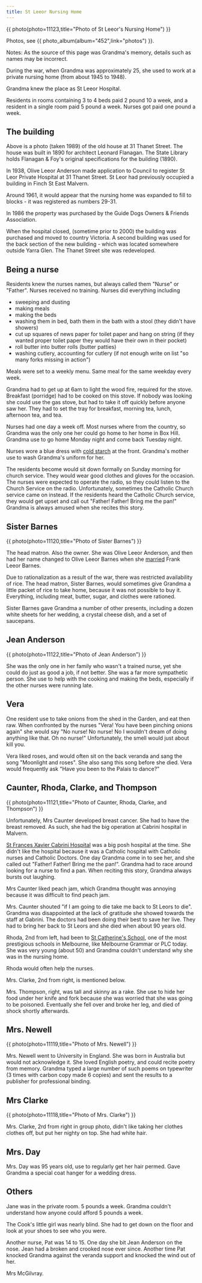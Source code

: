 ```yaml
---
title: St Leeor Nursing Home
---
```


{{  photo(photo=11123,title="Photo of St Leeor's Nursing Home") }}

Photos, see {{ photo_album(album="452",link="photos") }}.

Notes: As the source of this page was Grandma's memory, details such as names
may be incorrect.

During the war, when Grandma was approximately 25, she used to work at a
private nursing home (from about 1945 to 1948).

Grandma knew the place as St Leeor Hospital.

Residents in rooms containing 3 to 4 beds paid 2 pound 10 a week, and a
resident in a single room paid 5 pound a week. Nurses got paid one pound a
week.

## The building

Above is a photo (taken 1989) of the old house at 31 Thanet Street. The house
was built in 1890 for architect Leonard Flanagan. The State Library holds
Flanagan & Foy's original specifications for the building (1890).

In 1938, Olive Leeor Anderson made application to Council to register St Leor
Private Hospital at 31 Thanet Street. St Leor had previously occupied a
building in Finch St East Malvern.

Around 1961, it would appear that the nursing home was expanded to fill to
blocks - it was registered as numbers 29-31.

In 1986 the property was purchased by the Guide Dogs Owners & Friends
Association.

When the hospital closed, (sometime prior to 2000) the building was purchased
and moved to country Victoria. A second building was used for the back section
of the new building - which was located somewhere outside Yarra Glen. The Thanet
Street site was redeveloped.

## Being a nurse

Residents knew the nurses names, but always called them "Nurse" or "Father".
Nurses received no training. Nurses did everything including

<ul>
<li>sweeping and dusting</li>
<li>making meals</li>
<li>making the beds</li>
<li>washing them in bed, bath them in the bath with a stool (they didn't have showers)</li>
<li>cut up squares of news paper for toilet paper and hang on string (if they
wanted proper toilet paper they would have their own in their pocket)</li>
<li>roll butter into butter rolls (butter patties)</li>
<li>washing cutlery, accounting for cutlery (if not enough write on list "so many forks missing in action")</li>
</ul>

Meals were set to a weekly menu. Same meal for the same weekday every week.

Grandma had to get up at 6am to light the wood fire, required for the stove.
Breakfast (porridge) had to be cooked on this stove. If nobody was looking she
could use the gas stove, but had to take it off quickly before anyone saw her.
They had to set the tray for breakfast, morning tea, lunch, afternoon tea, and
tea.

Nurses had one day a week off. Most nurses where from the country, so Grandma
was the only one her could go home to her home in Box Hill. Grandma use to go
home Monday night and come back Tuesday night.

Nurses wore a blue dress with <a
href="https://en.wikipedia.org/wiki/Starch#Non-food_applications">cold
starch</a> at the front. Grandma's mother use to wash Grandma's uniform for
her.

The residents become would sit down formally on Sunday morning for church
service. They would wear good clothes and gloves for the occasion. The nurses
were expected to operate the radio, so they could listen to the Church Service
on the radio. Unfortunately, sometimes the Catholic Church service came on
instead. If the residents heard the Catholic Church service, they would get
upset and call out "Father! Father! Bring me the pan!" Grandma is always amused
when she recites this story.

## Sister Barnes

{{ photo(photo=11120,title="Photo of Sister Barnes") }}

The head matron. Also the owner. She was Olive Leeor Anderson, and then had her
name changed to Olive Leeor Barnes when she
[married](olive_frank_marriage.png)
Frank Leeor Barnes.

Due to rationalization as a result of the war, there was restricted
availability of rice. The head matron, Sister Barnes, would sometimes give
Grandma a little packet of rice to take home, because it was not possible to
buy it. Everything, including meat, butter, sugar, and clothes were rationed.

Sister Barnes gave Grandma a number of other presents, including a dozen white
sheets for her wedding, a crystal cheese dish, and a set of saucepans.

## Jean Anderson

{{ photo(photo=11122,title="Photo of Jean Anderson") }}

She was the only one in her family who wasn't a trained nurse, yet she could do
just as good a job, if not better. She was a far more sympathetic person. She
use to help with the cooking and making the beds, especially if the other
nurses were running late.

## Vera

One resident use to take onions from the shed in the Garden, and eat then raw.
When confronted by the nurses "Vera! You have been pinching onions again" she
would say "No nurse! No nurse! No I wouldn't dream of doing anything like that.
Oh no nurse!" Unfortunately, the smell would just about kill you.

Vera liked roses, and would often sit on the back veranda and sang the song
"Moonlight and roses". She also sang this song before she died. Vera would
frequently ask "Have you been to the Palais to dance?"

## Caunter, Rhoda, Clarke, and Thompson

{{ photo(photo=11121,title="Photo of Caunter, Rhoda, Clarke, and Thompson") }}

Unfortunately, Mrs Caunter developed breast cancer. She had to have the breast
removed. As such, she had the big operation at Cabrini hospital in Malvern.

<a href="https://www.cabrini.com.au/cabrinihealth/history.asp">St Frances Xavier
Cabrini Hospital</a> was a big posh hospital at the time. She didn't like the
hospital because it was a Catholic hospital with Catholic nurses and Catholic
Doctors. One day Grandma come in to see her, and she called out "Father!
Father! Bring me the pan!". Grandma had to race around looking for a nurse to
find a pan. When reciting this story, Grandma always bursts out laughing.

Mrs Caunter liked peach jam, which Grandma thought was annoying because it was
difficult to find peach jam.

Mrs. Caunter shouted "if I am going to die take me back to St Leors to die".
Grandma was disappointed at the lack of gratitude she showed towards the staff
at Gabrini. The doctors had been doing their best to save her live. They had to
bring her back to St Leors and she died when about 90 years old.

Rhoda, 2nd from left, had been to <a
href="https://www.stcatherines.net.au/AboutUs/default.asp">St Catherine's
School</a>, one of the most prestigious schools in Melbourne, like Melbourne
Grammar or PLC today. She was very young (about 50) and Grandma couldn't
understand why she was in the nursing home.

Rhoda would often help the nurses.

Mrs. Clarke, 2nd from right, is mentioned below.

Mrs. Thompson, right, was tall and skinny as a rake. She use to hide her food
under her knife and fork because she was worried that she was going to be
poisoned. Eventually she fell over and broke her leg, and died of shock shortly
afterwards.

## Mrs. Newell

{{ photo(photo=11119,title="Photo of Mrs. Newell") }}

Mrs. Newell went to University in England. She was born in Australia but would
not acknowledge it. She loved English poetry, and could recite poetry from
memory. Grandma typed a large number of such poems on typewriter (3 times with
carbon copy made 6 copies) and sent the results to a publisher for professional
binding.

## Mrs Clarke

{{ photo(photo=11118,title="Photo of Mrs. Clarke") }}

Mrs. Clarke, 2rd from right in group photo, didn't like taking her clothes
clothes off, but put her nighty on top. She had white hair.

## Mrs. Day

Mrs. Day was 95 years old, use to regularly get her hair permed. Gave Grandma a
special coat hanger for a wedding dress.

## Others

Jane was in the private room. 5 pounds a week. Grandma couldn't understand how
anyone could afford 5 pounds a week.

The Cook's little girl was nearly blind. She had to get down on the floor and
look at your shoes to see who you were.

Another nurse, Pat was 14 to 15. One day she bit Jean Anderson on the nose.
Jean had a broken and crooked nose ever since. Another time Pat knocked Grandma
against the veranda support and knocked the wind out of her.

Mrs McGilvray.

